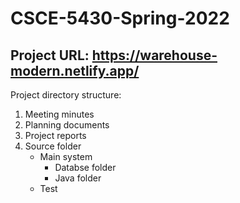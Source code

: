 # CSCE-5430-Spring-2022

## Project URL: https://warehouse-modern.netlify.app/
Project directory structure:
1. Meeting minutes
2. Planning documents
3. Project reports
4. Source folder
    * Main system
        - Databse folder
        - Java folder
    * Test 
